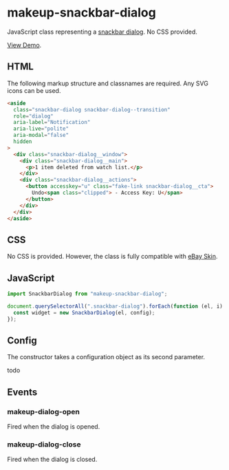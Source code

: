 # makeup-snackbar-dialog

JavaScript class representing a [snackbar dialog](https://ebay.gitbook.io/mindpatterns/messaging/snackbar-dialog). No CSS provided.

[View Demo](https://makeup.github.io/makeup-js/makeup-snackbar-dialog/index.html).

## HTML

The following markup structure and classnames are required. Any SVG icons can be used.

```html
<aside
  class="snackbar-dialog snackbar-dialog--transition"
  role="dialog"
  aria-label="Notification"
  aria-live="polite"
  aria-modal="false"
  hidden
>
  <div class="snackbar-dialog__window">
    <div class="snackbar-dialog__main">
      <p>1 item deleted from watch list.</p>
    </div>
    <div class="snackbar-dialog__actions">
      <button accesskey="u" class="fake-link snackbar-dialog__cta">
        Undo<span class="clipped"> - Access Key: U</span>
      </button>
    </div>
  </div>
</aside>
```

## CSS

No CSS is provided. However, the class is fully compatible with [eBay Skin](https://ebay.github.io/skin/#snackbar-dialog).

## JavaScript

```js
import SnackbarDialog from "makeup-snackbar-dialog";

document.querySelectorAll(".snackbar-dialog").forEach(function (el, i) {
  const widget = new SnackbarDialog(el, config);
});
```

## Config

The constructor takes a configuration object as its second parameter.

todo

## Events

### makeup-dialog-open

Fired when the dialog is opened.

### makeup-dialog-close

Fired when the dialog is closed.
